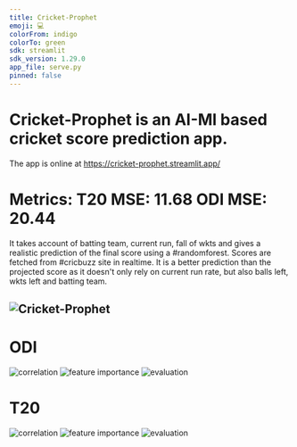```yaml
---
title: Cricket-Prophet
emoji: 💻
colorFrom: indigo
colorTo: green
sdk: streamlit
sdk_version: 1.29.0
app_file: serve.py
pinned: false
---
```


# Cricket-Prophet is an AI-Ml based cricket score prediction app.

The app is online at https://cricket-prophet.streamlit.app/

# Metrics: T20 MSE: 11.68                             ODI MSE: 20.44

It takes account of batting team, current run, fall of wkts and gives a realistic prediction of the final score using a #randomforest. Scores are fetched from #cricbuzz site in realtime. It is a better prediction than the projected score as it doesn't only rely on current run rate, but also balls left, wkts left and batting team.

## ![Cricket-Prophet](static/UI.jpg)

# ODI

![correlation](static/ODI_correlation.png)
![feature importance](static/odifeatures.featherfeatureimp.png)
![evaluation](static/odifeatures.feather.png)

# T20

![correlation](static/T20_correlation.png)
![feature importance](static/t20features.featherfeatureimp.png)
![evaluation](static/t20features.feather.png)
